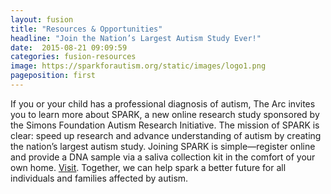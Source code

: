 ```yaml
---
layout: fusion
title: "Resources & Opportunities"
headline: "Join the Nation’s Largest Autism Study Ever!"
date:  2015-08-21 09:09:59
categories: fusion-resources
image: https://sparkforautism.org/static/images/logo1.png
pageposition: first
---
```

If you or your child has a professional diagnosis of autism, The Arc invites you to learn more about SPARK, a new online research study sponsored by the Simons Foundation Autism Research Initiative. The mission of SPARK is clear: speed up research and advance understanding of autism by creating the nation’s largest autism study. Joining SPARK is simple—register online and provide a DNA sample via a saliva collection kit in the comfort of your own home. <a href="http://www.SPARKforAutism.org">Visit</a>. Together, we can help spark a better future for all individuals and families affected by autism.<br /><br />

&nbsp;